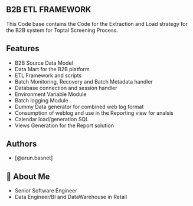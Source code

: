 ## B2B ETL FRAMEWORK

This Code base contains the Code for the Extraction and Load strategy for the B2B system for Toptal Screening Process.

## Features

- B2B Source Data Model
- Data Mart for the B2B platform
- ETL Framework and scripts
- Batch Monitoring, Recovery and Batch Metadata handler
- Database connection and session handler
- Environment Variable Module
- Batch logging Module
- Dummy Data generator for combined web log format
- Consumption of weblog and use in the Reporting view for analsis
- Calendar load/generation SQL
- Views Generation for the Report solution



## Authors

- [@arun.basnet]

## 🚀 About Me
- Senior Software Engineer
- Data Engineer/BI and DataWarehouse in Retail